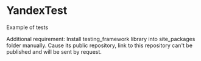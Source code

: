 # YandexTest
Example of tests

Additional requirement: 
Install testing_framework library into site_packages folder manually.
Cause its public repository, link to this repository can't be published and will be sent by request.
